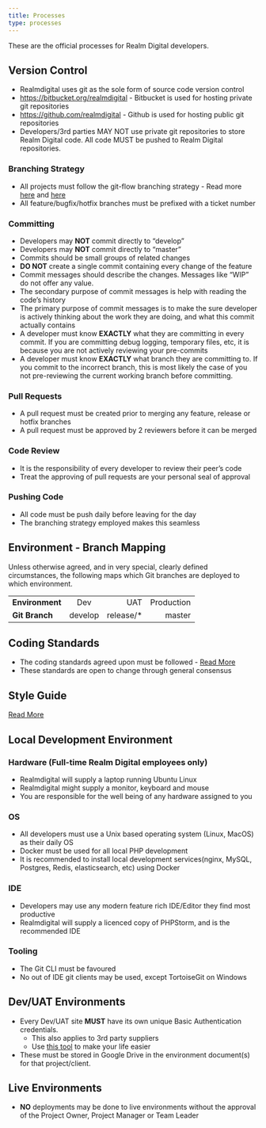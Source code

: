 ```yaml
---
title: Processes
type: processes
---
```


These are the official processes for Realm Digital developers.

## Version Control

* Realmdigital uses git as the sole form of source code version control
* https://bitbucket.org/realmdigital - Bitbucket is used for hosting private git repositories
* https://github.com/realmdigital - Github is used for hosting public git repositories
* Developers/3rd parties MAY NOT use private git repositories to store Realm Digital code. All code MUST be pushed to Realm Digital repositories.


### Branching Strategy

* All projects must follow the git-flow branching strategy - Read more [here](https://drive.google.com/a/realmdigital.co.za/open?id=1JPU1THo_QJ_aOMc8QxIskDjjYvjtzjMAmx4Hs1IeJ38) and [here](https://danielkummer.github.io/git-flow-cheatsheet/)
* All feature/bugfix/hotfix branches must be prefixed with a ticket number

### Committing

* Developers may **NOT** commit directly to “develop”
* Developers may **NOT** commit directly to “master”
* Commits should be small groups of related changes
* **DO NOT** create a single commit containing every change of the feature
* Commit messages should describe the changes. Messages like “WIP” do not offer any value.
* The secondary purpose of commit messages is help with reading the code’s history
* The primary purpose of commit messages is to make the sure developer is actively thinking about the work they are doing, and what this commit actually contains
* A developer must know **EXACTLY** what they are committing in every commit. If you are committing debug logging, temporary files, etc, it is because you are not actively reviewing your pre-commits
* A developer must know **EXACTLY** what branch they are committing to. If you commit to the incorrect branch, this is most likely the case of you not pre-reviewing the current working branch before committing. 

### Pull Requests

* A pull request must be created prior to merging any feature, release or hotfix branches
* A pull request must be approved by 2 reviewers before it can be merged

### Code Review

* It is the responsibility of every developer to review their peer’s code
* Treat the approving of pull requests are your personal seal of approval

### Pushing Code

* All code must be push daily before leaving for the day
* The branching strategy employed makes this seamless

## Environment - Branch Mapping

Unless otherwise agreed, and in very special, clearly defined circumstances, the following maps which Git branches are deployed to which environment. 

|                 |         |           |            |
|-----------------|:-------:| ---------:|-----------:|
| **Environment** | Dev     | UAT       | Production | 
| **Git Branch**  | develop | release/* | master     |

## Coding Standards

* The coding standards agreed upon must be followed - [Read More](https://docs.google.com/document/d/1tIacFvPzR9QfkqZZ4RAsO03WYfkxUWotbtacb0vHZ_A)
* These standards are open to change through general consensus

## Style Guide

[Read More](/style-guide)

## Local Development Environment

### Hardware (Full-time Realm Digital employees only)

* Realmdigital will supply a laptop running Ubuntu Linux
* Realmdigital might supply a monitor, keyboard and mouse
* You are responsible for the well being of any hardware assigned to you

### OS

* All developers must use a Unix based operating system (Linux, MacOS) as their daily OS
* Docker must be used for all local PHP development
* It is recommended to install local development services(nginx, MySQL, Postgres, Redis, elasticsearch, etc) using Docker

### IDE

* Developers may use any modern feature rich IDE/Editor they find most productive
* Realmdigital will supply a licenced copy of PHPStorm, and is the recommended IDE

### Tooling

* The Git CLI must be favoured
* No out of IDE git clients may be used, except TortoiseGit on Windows

## Dev/UAT Environments

* Every Dev/UAT site **MUST** have its own unique Basic Authentication credentials.
    * This also applies to 3rd party suppliers
    * Use [this tool](http://www.htaccesstools.com/htpasswd-generator/) to make your life easier
* These must be stored in Google Drive in the environment document(s) for that project/client.

## Live Environments

* **NO** deployments may be done to live environments without the approval of the Project Owner, Project Manager or Team Leader
